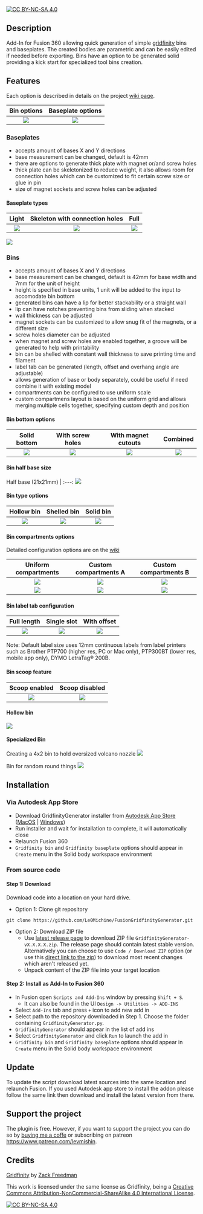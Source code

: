 [![CC BY-NC-SA 4.0][cc-by-nc-sa-shield]][cc-by-nc-sa]

## Description
Add-In for Fusion 360 allowing quick generation of simple [gridfinity](https://www.youtube.com/watch?v=ra_9zU-mnl8) bins and baseplates. The created bodies are parametric and can be easily edited if needed before exporting. Bins have an option to be generated solid providing a kick start for specialized tool bins creation.

## Features

Each option is described in details on the project [wiki page](https://github.com/Le0Michine/FusionGridfinityGenerator/wiki).

Bin options | Baseplate options
:-------------------------:|:-------------------------:
![](https://raw.githubusercontent.com/Le0Michine/FusionGridfinityGenerator/master/documentation/assets/fusion-dialog-bin-generator.png) | ![](https://raw.githubusercontent.com/Le0Michine/FusionGridfinityGenerator/master/documentation/assets/fusion-dialog-baseplate-generator.png)

### Baseplates
- accepts amount of bases X and Y directions
- base measurement can be changed, default is 42mm
- there are options to generate thick plate with magnet or/and screw holes
- thick plate can be skeletonized to reduce weight, it also allows room for connection holes which can be customized to fit certain screw size or glue in pin
- size of magnet sockets and screw holes can be adjusted

#### Baseplate types
Light | Skeleton with connection holes | Full
:-------------------------:|:-------------------------:|:-------------------------:
![](https://raw.githubusercontent.com/Le0Michine/FusionGridfinityGenerator/master/documentation/assets/baseplate-light.png) | ![](https://raw.githubusercontent.com/Le0Michine/FusionGridfinityGenerator/master/documentation/assets/baseplate-skeleton.png) | ![](https://raw.githubusercontent.com/Le0Michine/FusionGridfinityGenerator/master/documentation/assets/baseplate-full.png)

![](https://raw.githubusercontent.com/Le0Michine/FusionGridfinityGenerator/master/documentation/assets/gif/baseplate-creation.gif)

### Bins
- accepts amount of bases X and Y directions
- base measurement can be changed, default is 42mm for base width and 7mm for the unit of height
- height is specified in base units, 1 unit will be added to the input to accomodate bin bottom
- generated bins can have a lip for better stackability or a straight wall
- lip can have notches preventing bins from sliding when stacked
- wall thickness can be adjusted
- magnet sockets can be customized to allow snug fit of the magnets, or a different size
- screw holes diameter can be adjusted
- when magnet and screw holes are enabled together, a groove will be generated to help with printability
- bin can be shelled with constant wall thickness to save printing time and filament
- label tab can be generated (length, offset and overhang angle are adjustable)
- allows generation of base or body separately, could be useful if need combine it with existing model
- compartments can be configured to use uniform scale
- custom compartmens layout is based on the uniform grid and allows merging multiple cells together, specifying custom depth and position

#### Bin bottom options
Solid bottom | With screw holes | With magnet cutouts | Combined
:-------------------------:|:-------------------------:|:-------------------------:|:-------------------------:
![](https://raw.githubusercontent.com/Le0Michine/FusionGridfinityGenerator/master/documentation/assets/bin-solid-bottom.png) | ![](https://raw.githubusercontent.com/Le0Michine/FusionGridfinityGenerator/master/documentation/assets/bin-screw-holes.png) | ![](https://raw.githubusercontent.com/Le0Michine/FusionGridfinityGenerator/master/documentation/assets/bin-magnet-cutouts.png)  | ![](https://raw.githubusercontent.com/Le0Michine/FusionGridfinityGenerator/master/documentation/assets/bin-magnet-cutouts-and-screw-holes-with-groove.png)

#### Bin half base size

Half base (21x21mm) |
:---:
![](https://raw.githubusercontent.com/Le0Michine/FusionGridfinityGenerator/master/documentation/assets/bin-half-size-base.png)

#### Bin type options
Hollow bin | Shelled bin | Solid bin
:-------------------------:|:-------------------------:|:-------------------------:
![](https://raw.githubusercontent.com/Le0Michine/FusionGridfinityGenerator/master/documentation/assets/hollow-bin.png) | ![](https://raw.githubusercontent.com/Le0Michine/FusionGridfinityGenerator/master/documentation/assets/shelled-bin.png) | ![](https://raw.githubusercontent.com/Le0Michine/FusionGridfinityGenerator/master/documentation/assets/solid-bin.png)

#### Bin compartments options

Detailed configuration options are on the [wiki](https://github.com/Le0Michine/FusionGridfinityGenerator/wiki/Bin-generator-options#grid-type)

Uniform compartments | Custom compartments A | Custom compartments B
:-------------------------:|:-------------------------:|:-------------------------:
![](https://raw.githubusercontent.com/Le0Michine/FusionGridfinityGenerator/master/documentation/assets/bin-uniform-compartments-options.png) | ![](https://raw.githubusercontent.com/Le0Michine/FusionGridfinityGenerator/master/documentation/assets/bin-custom-compartments-variant-a-options.png) | ![](https://raw.githubusercontent.com/Le0Michine/FusionGridfinityGenerator/master/documentation/assets/bin-custom-compartments-variant-b-options.png)
![](https://raw.githubusercontent.com/Le0Michine/FusionGridfinityGenerator/master/documentation/assets/bin-uniform-compartments.png) | ![](https://raw.githubusercontent.com/Le0Michine/FusionGridfinityGenerator/master/documentation/assets/bin-custom-compartments-variant-a.png) | ![](https://raw.githubusercontent.com/Le0Michine/FusionGridfinityGenerator/master/documentation/assets/bin-custom-compartments-variant-b.png)

#### Bin label tab configuration
Full length | Single slot | With offset
:-------------------------:|:-------------------------:|:-------------------------:
![](https://raw.githubusercontent.com/Le0Michine/FusionGridfinityGenerator/master/documentation/assets/bin-label-tab-full.png) | ![](https://raw.githubusercontent.com/Le0Michine/FusionGridfinityGenerator/master/documentation/assets/bin-label-tab-single-slot.png) | ![](https://raw.githubusercontent.com/Le0Michine/FusionGridfinityGenerator/master/documentation/assets/bin-label-tab-with-offset.png)

Note: Default label size uses 12mm continuous labels from label printers such as Brother PTP700 (higher res, PC or Mac only), PTP300BT (lower res, mobile app only), DYMO LetraTag® 200B.

#### Bin scoop feature
Scoop enabled | Scoop disabled
:-------------------------:|:-------------------------:
![](https://raw.githubusercontent.com/Le0Michine/FusionGridfinityGenerator/master/documentation/assets/bin-scoop-on.png) | ![](https://raw.githubusercontent.com/Le0Michine/FusionGridfinityGenerator/master/documentation/assets/bin-scoop-off.png)


#### Hollow bin
![](https://raw.githubusercontent.com/Le0Michine/FusionGridfinityGenerator/master/documentation/assets/gif/bin-with-cutout-creation.gif)

#### Specialized Bin

Creating a 4x2 bin to hold oversized volcano nozzle
![](https://raw.githubusercontent.com/Le0Michine/FusionGridfinityGenerator/master/documentation/assets/gif/specialized-bin-nozzle-creation.gif)

Bin for random round things
![](https://raw.githubusercontent.com/Le0Michine/FusionGridfinityGenerator/master/documentation/assets/gif/specialized-bin-creation.gif)

## Installation

### Via Autodesk App Store

- Download GridfinityGenerator installer from [Autodesk App Store](https://apps.autodesk.com/FUSION/en/Detail/Index?id=7197558650811789) ([MacOS](https://apps.autodesk.com/FUSION/en/Detail/Index?id=7197558650811789&os=Mac&appLang=en) | [Windows](https://apps.autodesk.com/FUSION/en/Detail/Index?id=7197558650811789&os=Win64&appLang=en))
- Run installer and wait for installation to complete, it will automatically close
- Relaunch Fusion 360
- `Gridfinity bin` and `Gridfinity baseplate` options should appear in `Create` menu in the Solid body workspace environment


### From source code
#### Step 1: Download

Download code into a location on your hard drive.
- Option 1: Clone git repository

```
git clone https://github.com/Le0Michine/FusionGridfinityGenerator.git
```
- Option 2: Download ZIP file
  - Use [latest release page](https://github.com/Le0Michine/FusionGridfinityGenerator/releases) to download ZIP file `GridfinityGenerator-vX.X.X.X.zip`. The release page should contain latest stable version. Alternatively you can choose to use `Code / Download ZIP` option (or use this [direct link to the zip](https://github.com/Le0Michine/FusionGridfinityGenerator/archive/refs/heads/master.zip)) to download most recent changes which aren't released yet.
  - Unpack content of the ZIP file into your target location

#### Step 2: Install as Add-In to Fusion 360
- In Fusion open `Scripts and Add-Ins` window by pressing `Shift + S`.
  - It can also be found in the UI `Design -> Utilities -> ADD-INS`
- Select `Add-Ins` tab and press `+` icon to add new add in
- Select path to the repository downloaded in Step 1. Choose the folder containing `GridfinityGenerator.py`.
- `GridfinityGenerator` should appear in the list of add ins
- Select `GridfinityGenerator` and click `Run` to launch the add in
- `Gridfinity bin` and `Gridfinity baseplate` options should appear in `Create` menu in the Solid body workspace environment

## Update

To update the script download latest sources into the same location and relaunch Fusion. If you used Autodesk app store to install the addon please follow the same link then download and install the latest version from there.

## Support the project

The plugin is free. However, if you want to support the project you can do so by [buying me a coffe](https://www.buymeacoffee.com/levmishin) or subscribing on patreon https://www.patreon.com/levmishin.

## Credits

[Gridfinity](https://www.youtube.com/watch?v=ra_9zU-mnl8) by [Zack Freedman](https://www.youtube.com/c/ZackFreedman/about)

This work is licensed under the same license as Gridfinity, being a
[Creative Commons Attribution-NonCommercial-ShareAlike 4.0 International License][cc-by-nc-sa].

[![CC BY-NC-SA 4.0][cc-by-nc-sa-image]][cc-by-nc-sa]

[cc-by-nc-sa]: http://creativecommons.org/licenses/by-nc-sa/4.0/
[cc-by-nc-sa-image]: https://licensebuttons.net/l/by-nc-sa/4.0/88x31.png
[cc-by-nc-sa-shield]: https://img.shields.io/badge/License-CC%20BY--NC--SA%204.0-lightgrey.svg
